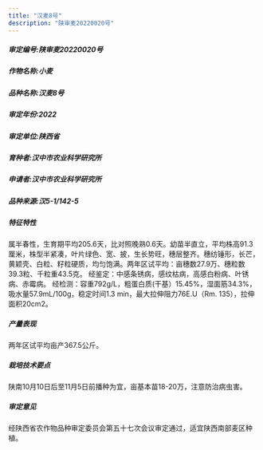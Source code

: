 ```yaml
---
title: "汉麦8号"
description: "陕审麦20220020号"
---
```

##### 审定编号:陕审麦20220020号

##### 作物名称:小麦

##### 品种名称:汉麦8号

##### 审定年份:2022

##### 审定单位:陕西省

##### 育种者:汉中市农业科学研究所

##### 申请者:汉中市农业科学研究所

##### 品种来源:汉5-1/142-5

##### 特征特性
属半春性，生育期平均205.6天，比对照晚熟0.6天。幼苗半直立，平均株高91.3厘米，株型半紧凑，叶片绿色、宽、披，生长势旺，穗层整齐。穗纺锤形，长芒，黄颖壳、白粒、籽粒硬质，均匀饱满。两年区试平均：亩穗数27.9万、穗粒数39.3粒、千粒重43.5克。
经鉴定：中感条锈病，感纹枯病，高感白粉病、叶锈病、赤霉病。
经检测：容重792g/L，粗蛋白质(干基）15.45%，湿面筋34.3%，吸水量57.9mL/100g，稳定时间1.3 min，最大拉伸阻力76E.U（Rm. 135），拉伸面积20cm2。

##### 产量表现
两年区试平均亩产367.5公斤。

##### 栽培技术要点
陕南10月10日后至11月5日前播种为宜，亩基本苗18-20万，注意防治病虫害。

##### 审定意见
经陕西省农作物品种审定委员会第五十七次会议审定通过，适宜陕西南部麦区种植。
